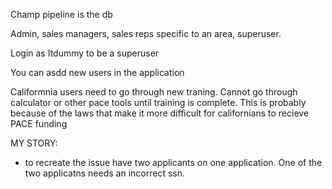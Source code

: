 Champ pipeline is the db

Admin, sales managers, sales reps specific to an area, superuser.

Login as Itdummy to be a superuser

You can asdd new users in the application 

Califormnia users need to go through new traning. Cannot go through calculator or other pace tools until training is complete. This is probably because of the laws that make it more difficult for californians to recieve PACE funding

MY STORY:

- to recreate the issue have two applicants on one application. One of the two applicatns needs an incorrect ssn. 